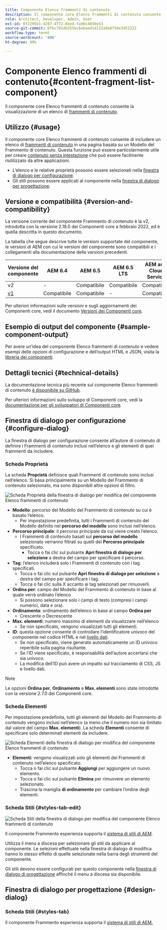 ```yaml
---
title: Componente Elenco frammenti di contenuto
description: Il componente core Elenco frammenti di contenuto consente la visualizzazione di un elenco di frammenti di contenuto.
role: Architect, Developer, Admin, User
exl-id: 0f2295b1-d287-4f72-8ee4-fa98c4850e53
source-git-commit: 6fbc781db555bc6abaed1d122a9a8756e3d53222
workflow-type: tm+mt
source-wordcount: '806'
ht-degree: 99%

---
```


# Componente Elenco frammenti di contenuto{#content-fragment-list-component}

Il componente core Elenco frammenti di contenuto consente la visualizzazione di un elenco di [frammenti di contenuto](https://experienceleague.adobe.com/docs/experience-manager-cloud-service/assets/content-fragments/content-fragments.html?lang=it).

## Utilizzo {#usage}

Il componente core Elenco frammenti di contenuto consente di includere un elenco di [frammenti di contenuto](https://experienceleague.adobe.com/docs/experience-manager-cloud-service/assets/content-fragments/content-fragments.html?lang=it) in una pagina basata su un Modello del Frammento di contenuto. Questa funzione può essere particolarmente utile per creare [contenuto senza intestazione](https://helpx.adobe.com/it/experience-manager/6-5/sites/developing/user-guide.html?topic=/experience-manager/6-5/sites/developing/morehelp/headless.ug.js) che può essere facilmente riutilizzato da altre applicazioni.

* L’elenco e le relative proprietà possono essere selezionati nella [finestra di dialogo per configurazione](#configure-dialog).
* Gli stili possono essere applicati al componente nella [finestra di dialogo per progettazione](#design-dialog).

## Versione e compatibilità {#version-and-compatibility}

La versione corrente del componente Frammento di contenuto è la v2, introdotta con la versione 2.18.0 dei Componenti core a febbraio 2022, ed è quella descritta in questo documento.

La tabella che segue descrive tutte le versioni supportate del componente, le versioni di AEM con cui le versioni del componente sono compatibili e i collegamenti alla documentazione delle versioni precedenti.

| Versione del componente | AEM 6.4 | AEM 6.5 | AEM 6.5 LTS | AEM as a Cloud Service |
|---|----|---|---|---|
| v2 | - | Compatibile | Compatibile | Compatibile |
| [v1](v1/content-fragment-list.md) | Compatibile | Compatibile | - | Compatibile |

Per ulteriori informazioni sulle versioni e sugli aggiornamenti dei Componenti core, vedi il documento [Versioni dei Componenti core](/help/versions.md).

## Esempio di output del componente {#sample-component-output}

Per avere un’idea del componente Elenco frammenti di contenuto e vedere esempi delle opzioni di configurazione e dell’output HTML e JSON, visita la [libreria dei componenti](https://adobe.com/go/aem_cmp_library_cflist_it).

## Dettagli tecnici {#technical-details}

La documentazione tecnica più recente sul componente Elenco frammenti di contenuto [è disponibile su GitHub](https://adobe.com/go/aem_cmp_tech_cflist_v1_it).

Per ulteriori informazioni sullo sviluppo di Componenti core, vedi la [documentazione per gli sviluppatori di Componenti core](/help/developing/overview.md).

## Finestra di dialogo per configurazione {#configure-dialog}

La finestra di dialogo per configurazione consente all’autore di contenuto di definire i Frammenti di contenuto inclusi nell’elenco e gli elementi di quei frammenti da includere.

### Scheda Proprietà

La scheda **Proprietà** definisce quali Frammenti di contenuto sono inclusi nell’elenco. Si basa principalmente su un Modello del Frammento di contenuto selezionato, ma sono disponibili altre opzioni di filtro.

![Scheda Proprietà della finestra di dialogo per modifica del componente Elenco frammenti di contenuto](/help/assets/content-fragment-list-properties.png)

* **Modello**: percorso del Modello del Frammento di contenuto su cui è basato l’elenco.
   * Per impostazione predefinita, tutti i Frammenti di contenuto del Modello definito nel **percorso del modello** sono inclusi nell’elenco.
* **Percorso principale**: il percorso principale da cui viene creato l’elenco.
   * I Frammenti di contenuto basati sul **percorso del modello** selezionato verranno filtrati su quelli del **Percorso principale** specificato.
      * Tocca o fai clic sul pulsante **Apri finestra di dialogo per selezione** a destra del campo per specificare il percorso.
* **Tag**: l’elenco includerà solo i Frammenti di contenuto con i tag specificati.
   * Tocca o fai clic sul pulsante **Apri finestra di dialogo per selezione** a destra del campo per specificare i tag.
   * Tocca o fai clic sulla X accanto ai tag selezionati per rimuoverli.
* **Ordina per**: campo del Modello del Frammento di contenuto in base al quale verrà ordinato l’elenco
   * Si possono selezionare solo i campi di testo (compresi i campi numerici, data e ora).
* **Ordinamento**: ordinamento dell’elenco in base al campo **Ordina per**
   * Crescente o Decrescente
* **Max. elementi**: numero massimo di elementi da visualizzare nell’elenco
   * Se non specificato, vengono visualizzati tutti gli elementi.
* **ID**: questa opzione consente di controllare l’identificatore univoco del componente nel codice HTML e nel [livello dati](/help/developing/data-layer/overview.md).
   * Se non specificato, viene generato automaticamente un ID univoco reperibile sulla pagina risultante.
   * Se l’ID viene specificato, è responsabilità dell’autore accertarsi che sia univoco.
   * La modifica dell’ID può avere un impatto sul tracciamento di CSS, JS e livello dati.

>[!NOTE]
>Le opzioni **Ordina per**, **Ordinamento** e **Max. elementi** sono state introdotte con la versione 2.7.0 dei Componenti core.

### Scheda Elementi

Per impostazione predefinita, tutti gli elementi del Modello del Frammento di contenuto vengono inclusi nell’elenco (a meno che il numero non sia limitato dal valore del campo **Max. elementi**). La scheda **Elementi** consente di specificare solo determinati elementi da includere.

![Scheda Elementi della finestra di dialogo per modifica del componente Elenco frammenti di contenuto](/help/assets/content-fragment-list-elements.png)

* **Elementi**: vengono visualizzati solo gli elementi dei Frammenti di contenuto nell’elenco specificato.
   * Tocca o fai clic sul pulsante **Aggiungi** per aggiungere un nuovo elemento.
   * Tocca o fai clic sul pulsante **Elimina** per rimuovere un elemento selezionato.
   * Trascina la maniglia **di ordinamento** per cambiare l’ordine degli elementi.

### Scheda Stili {#styles-tab-edit}

![Scheda Stili della finestra di dialogo per modifica del componente Elenco frammenti di contenuto](/help/assets/content-fragment-list-styles.png)

Il componente Frammento esperienza supporta il [sistema di stili di AEM](/help/get-started/authoring.md#component-styling).

Utilizza il menu a discesa per selezionare gli stili da applicare al componente. Le selezioni effettuate nella finestra di dialogo di modifica hanno lo stesso effetto di quelle selezionate nella barra degli strumenti del componente.

Gli stili devono essere configurati per questo componente nella [finestra di dialogo di progettazione](#design-dialog) affinché il menu a discesa sia disponibile.

## Finestra di dialogo per progettazione {#design-dialog}

### Scheda Stili {#styles-tab}

Il componente Frammento esperienza supporta il [sistema di stili di AEM.](/help/get-started/authoring.md#component-styling)
